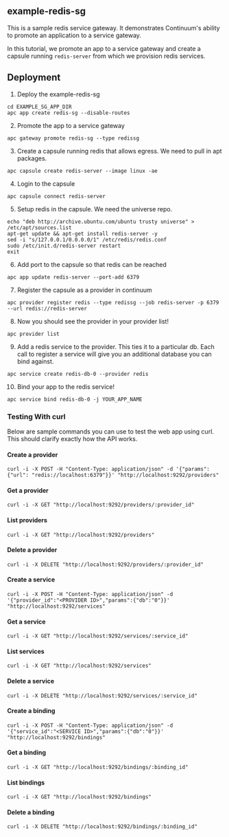 ## example-redis-sg

This is a sample redis service gateway. It demonstrates Continuum's ability to promote an application to a service gateway.

In this tutorial, we promote an app to a service gateway and create a capsule running `redis-server` from which we provision redis services.

## Deployment

1) Deploy the example-redis-sg
```console
cd EXAMPLE_SG_APP_DIR
apc app create redis-sg --disable-routes
```

2) Promote the app to a service gateway
```console
apc gateway promote redis-sg --type redissg
```

3) Create a capsule running redis that allows egress. We need to pull in apt packages.
```console
apc capsule create redis-server --image linux -ae
```

4) Login to the capsule
```console
apc capsule connect redis-server
```

5) Setup redis in the capsule. We need the universe repo.
```console
echo "deb http://archive.ubuntu.com/ubuntu trusty universe" > /etc/apt/sources.list
apt-get update && apt-get install redis-server -y
sed -i "s/127.0.0.1/0.0.0.0/1" /etc/redis/redis.conf
sudo /etc/init.d/redis-server restart
exit
```

6) Add port to the capsule so that redis can be reached
```console
apc app update redis-server --port-add 6379
```

7) Register the capsule as a provider in continuum
```console
apc provider register redis --type redissg --job redis-server -p 6379 --url redis://redis-server
```

8) Now you should see the provider in your provider list!
```console
apc provider list
```

9) Add a redis service to the provider. This ties it to a particular db. Each call to register a service will give you an additional database you can bind against.
```console
apc service create redis-db-0 --provider redis
```

10) Bind your app to the redis service!
```console
apc service bind redis-db-0 -j YOUR_APP_NAME
```

### Testing With curl

Below are sample commands you can use to test the web app using curl. This should clarify exactly how the API works.

#### Create a provider
```console
curl -i -X POST -H "Content-Type: application/json" -d '{"params": {"url": "redis://localhost:6379"}}' "http://localhost:9292/providers"
```

#### Get a provider
```console
curl -i -X GET "http://localhost:9292/providers/:provider_id"
```

#### List providers
```console
curl -i -X GET "http://localhost:9292/providers"
```

#### Delete a provider
```console
curl -i -X DELETE "http://localhost:9292/providers/:provider_id"
```

#### Create a service
```console
curl -i -X POST -H "Content-Type: application/json" -d '{"provider_id":"<PROVIDER ID>","params":{"db":"0"}}' "http://localhost:9292/services"
```

#### Get a service
```console
curl -i -X GET "http://localhost:9292/services/:service_id"
```

#### List services
```console
curl -i -X GET "http://localhost:9292/services"
```

#### Delete a service
```console
curl -i -X DELETE "http://localhost:9292/services/:service_id"
```

#### Create a binding
```console
curl -i -X POST -H "Content-Type: application/json" -d '{"service_id":"<SERVICE ID>","params":{"db":"0"}}' "http://localhost:9292/bindings"
```

#### Get a binding
```console
curl -i -X GET "http://localhost:9292/bindings/:binding_id"
```

#### List bindings
```console
curl -i -X GET "http://localhost:9292/bindings"
```

#### Delete a binding
```console
curl -i -X DELETE "http://localhost:9292/bindings/:binding_id"
```
